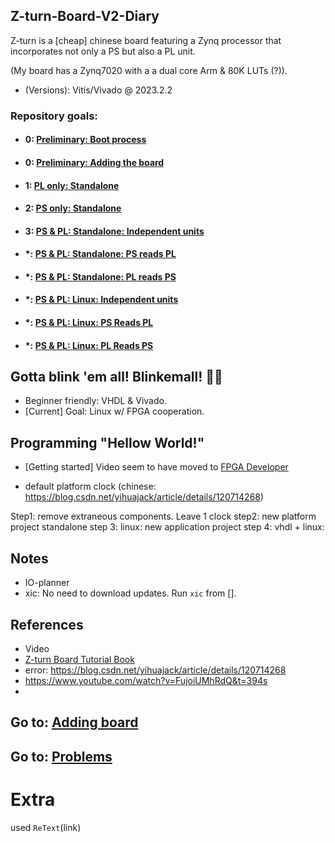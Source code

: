 ## Z-turn-Board-V2-Diary
Z-turn is a [cheap] chinese board featuring a Zynq processor that incorporates not only a PS but also a PL unit.

(My board has a Zynq7020 with a a dual core Arm & 80K LUTs (?)).

* (Versions): Vitis/Vivado @ 2023.2.2

### Repository goals:
* #### 0: [Preliminary: Boot process](.site/Preliminary/Boot_process/README.md)
* #### 0: [Preliminary: Adding the board](.site/Preliminary/Adding_the_board/README.md)
* #### 1: [PL only: Standalone](.site/projects/PL_only:_Standalone/README.md)
* #### 2: [PS only: Standalone](.site/projects/PS_only:_Standalone/README.md)
* #### 3: [PS & PL: Standalone: Independent units](.site/projects/PS_&_PL:_Standalone:_Independent_units/README.md)
* #### *: [PS & PL: Standalone: PS reads PL](.site/projects/PS_&_PL:_Standalone:_PS_reads_PL/README.md)
* #### *: [PS & PL: Standalone: PL reads PS](.site/projects/PS_&_PL:_Standalone:_PL_reads_PS/README.md)
* #### *: [PS & PL: Linux: Independent units](.site/projects/PS_&_PL:_Linux:_Independent_units/README.md)
* #### *: [PS & PL: Linux: PS Reads PL](.site/projects/PS_&_PL:_Linux:_PS_Reads_PL/README.md)
* #### *: [PS & PL: Linux: PL Reads PS](.site/projects/PS_&_PL:_Linux:_PL_Reads_PS/README.md)

## Gotta blink 'em all! Blinkemall! 🧶🧶

* Beginner friendly: VHDL & Vivado.
* [Current] Goal: Linux w/ FPGA cooperation.

## Programming "Hellow World!"

* [Getting started] Video seem to have moved to [FPGA Developer](https://www.youtube.com/watch?v=fVrcUiYxe7M)

* default platform clock (chinese: https://blog.csdn.net/yihuajack/article/details/120714268)

Step1:
remove extraneous components. Leave 1 clock
step2: new platform project
standalone
step 3:
linux: new application project
step 4:
vhdl + linux:

## Notes

* IO-planner
* xic: No need to download updates. Run `xic` from [].

## References


* Video
* [Z-turn Board Tutorial Book](https://www.myirtech.com/soft.asp?id=969)
* error: https://blog.csdn.net/yihuajack/article/details/120714268
* https://www.youtube.com/watch?v=FujoiUMhRdQ&t=394s
* 

## Go to: [Adding board](Adding_board.md)
## Go to: [Problems](Problems.md)

# Extra

used `ReText`(link)